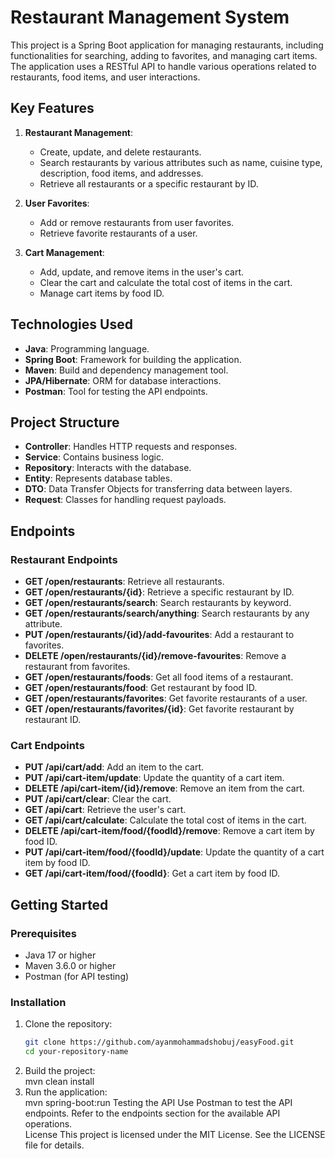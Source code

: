 # Restaurant Management System

This project is a Spring Boot application for managing restaurants, including functionalities for searching, adding to favorites, and managing cart items. The application uses a RESTful API to handle various operations related to restaurants, food items, and user interactions.

## Key Features

1. **Restaurant Management**:
   - Create, update, and delete restaurants.
   - Search restaurants by various attributes such as name, cuisine type, description, food items, and addresses.
   - Retrieve all restaurants or a specific restaurant by ID.

2. **User Favorites**:
   - Add or remove restaurants from user favorites.
   - Retrieve favorite restaurants of a user.

3. **Cart Management**:
   - Add, update, and remove items in the user's cart.
   - Clear the cart and calculate the total cost of items in the cart.
   - Manage cart items by food ID.

## Technologies Used

- **Java**: Programming language.
- **Spring Boot**: Framework for building the application.
- **Maven**: Build and dependency management tool.
- **JPA/Hibernate**: ORM for database interactions.
- **Postman**: Tool for testing the API endpoints.

## Project Structure

- **Controller**: Handles HTTP requests and responses.
- **Service**: Contains business logic.
- **Repository**: Interacts with the database.
- **Entity**: Represents database tables.
- **DTO**: Data Transfer Objects for transferring data between layers.
- **Request**: Classes for handling request payloads.

## Endpoints

### Restaurant Endpoints

- **GET /open/restaurants**: Retrieve all restaurants.
- **GET /open/restaurants/{id}**: Retrieve a specific restaurant by ID.
- **GET /open/restaurants/search**: Search restaurants by keyword.
- **GET /open/restaurants/search/anything**: Search restaurants by any attribute.
- **PUT /open/restaurants/{id}/add-favourites**: Add a restaurant to favorites.
- **DELETE /open/restaurants/{id}/remove-favourites**: Remove a restaurant from favorites.
- **GET /open/restaurants/foods**: Get all food items of a restaurant.
- **GET /open/restaurants/food**: Get restaurant by food ID.
- **GET /open/restaurants/favorites**: Get favorite restaurants of a user.
- **GET /open/restaurants/favorites/{id}**: Get favorite restaurant by restaurant ID.

### Cart Endpoints

- **PUT /api/cart/add**: Add an item to the cart.
- **PUT /api/cart-item/update**: Update the quantity of a cart item.
- **DELETE /api/cart-item/{id}/remove**: Remove an item from the cart.
- **PUT /api/cart/clear**: Clear the cart.
- **GET /api/cart**: Retrieve the user's cart.
- **GET /api/cart/calculate**: Calculate the total cost of items in the cart.
- **DELETE /api/cart-item/food/{foodId}/remove**: Remove a cart item by food ID.
- **PUT /api/cart-item/food/{foodId}/update**: Update the quantity of a cart item by food ID.
- **GET /api/cart-item/food/{foodId}**: Get a cart item by food ID.

## Getting Started

### Prerequisites

- Java 17 or higher
- Maven 3.6.0 or higher
- Postman (for API testing)

### Installation

1. Clone the repository:
   ```sh
   git clone https://github.com/ayanmohammadshobuj/easyFood.git
   cd your-repository-name

1. Build the project:  
mvn clean install
2. Run the application:  
mvn spring-boot:run
Testing the API
Use Postman to test the API endpoints. Refer to the endpoints section for the available API operations.  
License
This project is licensed under the MIT License. See the LICENSE file for details.
